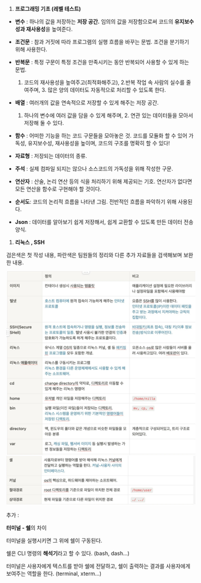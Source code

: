 
1. **프로그래밍 기초 (레벨 테스트)**
- **변수** : 하나의 값을 저장하는 **저장 공간.** 임의의 값을 저장함으로써 코드의 **유지보수성과 재사용성**을 높여준다.
- **조건문** : 참과 거짓에 따라 프로그램의 실행 흐름을 바꾸는 문법. 조건을 분기하기 위해 사용한다.
- **반복문** : 특정 구문이 특정 조건을 만족시키는 동안 반복되어 사용할 수 있게 하는 문법.
    
    1. 코드의 재사용성을 높여주고(최적화해주고), 2.반복 작업 속 사람의 실수를 줄여주며, 3. 많은 양의 데이터도 자동적으로 처리할 수 있도록 한다.
    
- **배열** : 여러개의 값을 연속적으로 저장할 수 있게 해주는 저장 공간.
    1. 하나의 변수에 여러 값을 담을 수 있게 해주며, 2. 연관 있는 데이터들을 모아서 저장해 둘 수 있다.
- **함수** : 어떠한 기능을 하는 코드 구문들을 모아놓은 것. 코드를 모듈화 할 수 있어 가독성, 유지보수성, 재사용성을 높이며, 코드의 구조를 명확히 할 수 있다!
- **자료형** : 저장되는 데이터의 종류.
- **주석** : 실제 컴파일 되지는 않으나 소스코드의 가독성을 위해 작성한 구문.
- **연산자** : 산술, 논리 연산 등의 식을 처리하기 위해 제공되는 기호. 연산자가 없다면 모든 연산을 함수로 구현해야 할 것이다.
- **순서도**: 코드의 논리적 흐름을 나타낸 그림. 전반적인 흐름을 파악하기 위해 사용된다.
- **Json** : 데이터를 알아보기 쉽게 저장해서, 쉽게 교환할 수 있도록 만든 데이터 전송 양식.
1. **리눅스 , SSH**

검은색은 첫 작성 내용, 파란색은 팀원들의 정리와 다른 추가 자료들을 검색해보며 보완한 내용.

<img src="img/day1(1).jpeg">
<img src="img/day1(2).jpeg">

추가 :

**터미널 - 쉘**의 차이

터미널을 실행시키면 그 위에 쉘이 구동된다.

쉘은 CLI 명령의 **해석기**라고 할 수 있다. (bash, dash...)

터미널은 사용자에게 텍스트를 받아 쉘에 전달하고, 쉘이 출력하는 결과를 사용자에게 보여주는 역할을 한다. (terminal, xterm...)